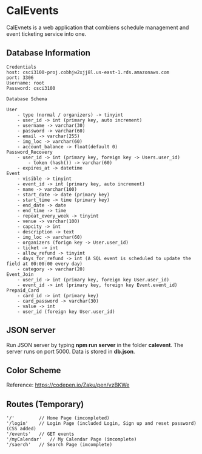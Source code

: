# CalEvents

CalEvnets is a web application that combiens schedule management and event ticketing service into one.

## Database Information

``` 
Credentials
host: csci3100-proj.cobhjw2xjj8l.us-east-1.rds.amazonaws.com
port: 3306
Username: root
Password: csci3100
```

```
Database Schema

User
	- type (normal / organizers) -> tinyint
	- user_id -> int (primary key, auto increment)
	- username -> varchar(30) 
	- password -> varchar(60)
	- email -> varchar(255)
	- img_loc -> varchar(60)
	- account_balance -> float(default 0)
Password_Recovery
	- user_id -> int (primary key, foreign key -> Users.user_id)
    	- token (hash()) -> varchar(60)
	- expires_at -> datetime
Event
	- visible -> tinyint
	- event_id -> int (primary key, auto increment)
	- name -> varchar(100)
	- start_date -> date (primary key)
	- start_time -> time (primary key)
	- end_date -> date
	- end_time -> time
	- repeat_every_week -> tinyint
	- venue -> varchar(100)
	- capcity -> int
	- description -> text
	- img_loc -> varchar(60)
	- organizers (forign key -> User.user_id)
	- ticket -> int
	- allow_refund -> tinyint
	- days_for_refund -> int (A SQL event is scheduled to update the field at 00:00:00 every day)
	- category -> varchar(20)
Event_Join
	- user_id -> int (primary key, foreign key User.user_id)
	- event_id -> int (primary key, foreign key Event.event_id)
Prepaid_Card
	- card_id -> int (primary key)
	- card_password -> varchar(30)
	- value	-> int
	- user_id (foreign key User.user_id)

```
## JSON server
Run JSON server by typing **npm run server** in the folder **calevent**. The server runs on port 5000. Data is stored in **db.json**.

## Color Scheme
Reference: https://codepen.io/Zaku/pen/vzBKWe

## Routes (Temporary)
```
'/' 		// Home Page (imcompleted)
'/login' 	// Login Page (included Login, Sign up and reset password) (CSS added)
'/events'	// GET events 
'/myCalendar'	// My Calendar Page (imcomplete)
'/saerch'	// Search Page (imcomplete)
```
